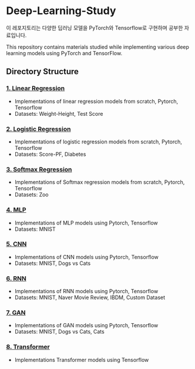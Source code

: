 # Deep-Learning-Study

이 레포지토리는 다양한 딥러닝 모델을 PyTorch와 Tensorflow로 구현하며 공부한 자료입니다.  

This repository contains materials studied while implementing various deep learning models using PyTorch and TensorFlow.  



## Directory Structure

### [1. Linear Regression](1_Linear_Regression/)
- Implementations of linear regression models from scratch, Pytorch, Tensorflow
- Datasets: Weight-Height, Test Score

### [2. Logistic Regression](2_Logistic_Regression/)
- Implementations of logistic regression models from scratch, Pytorch, Tensorflow
- Datasets: Score-PF, Diabetes

### [3. Softmax Regression](3_Softmax_Regression/)
- Implementations of Softmax regression models from scratch, Pytorch, Tensorflow
- Datasets: Zoo

### [4. MLP](4_MLP/)
- Implementations of MLP models using Pytorch, Tensorflow
- Datasets: MNIST

### [5. CNN](5_CNN/)
- Implementations of CNN models using Pytorch, Tensorflow
- Datasets: MNIST, Dogs vs Cats

### [6. RNN](6_RNN/)
- Implementations of RNN models using Pytorch, Tensorflow
- Datasets: MNIST, Naver Movie Review, IBDM, Custom Dataset

### [7. GAN](7_GAN/)
- Implementations of GAN models using Pytorch, Tensorflow
- Datasets: MNIST, Dogs vs Cats, Cats  

### [8. Transformer](8_Transformer/)
- Implementations Transformer models using Tensorflow

